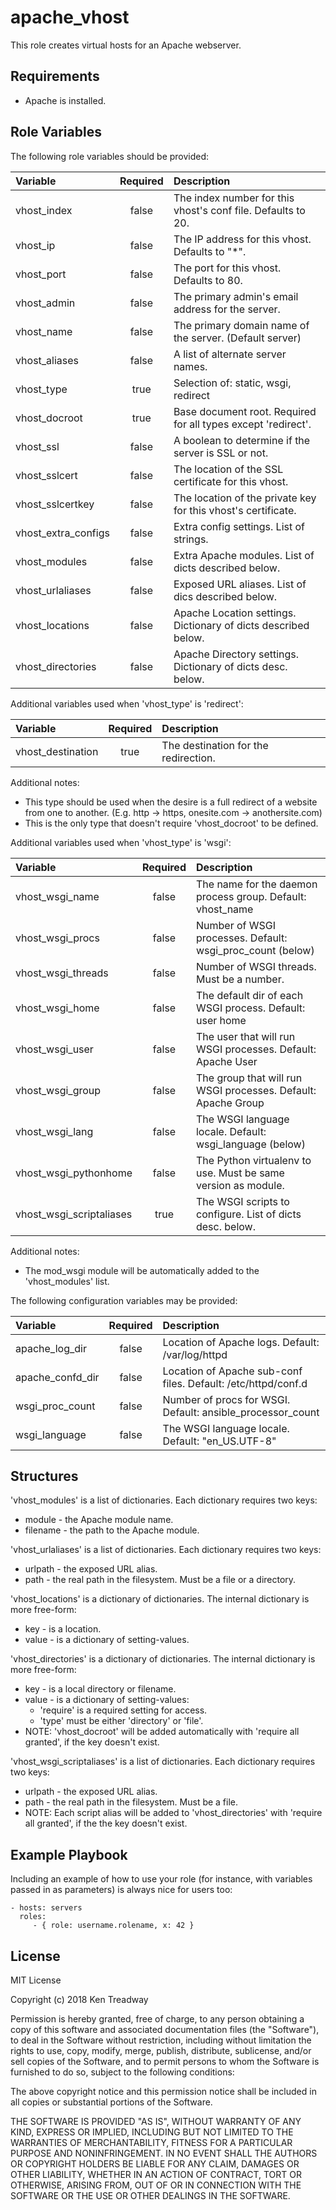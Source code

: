 apache_vhost
============

This role creates virtual hosts for an Apache webserver.

Requirements
------------

* Apache is installed.

Role Variables
--------------

The following role variables should be provided:

| Variable            | Required | Description                                                    |
|:--------------------|:--------:|:---------------------------------------------------------------|
| vhost_index         | false    | The index number for this vhost's conf file.  Defaults to 20.  |
| vhost_ip            | false    | The IP address for this vhost.  Defaults to "*".               |
| vhost_port          | false    | The port for this vhost.  Defaults to 80.                      |
| vhost_admin         | false    | The primary admin's email address for the server.              |
| vhost_name          | false    | The primary domain name of the server.  (Default server)       |
| vhost_aliases       | false    | A list of alternate server names.                              |
| vhost_type          | true     | Selection of: static, wsgi, redirect                           |
| vhost_docroot       | true     | Base document root.  Required for all types except 'redirect'. |
| vhost_ssl           | false    | A boolean to determine if the server is SSL or not.            |
| vhost_sslcert       | false    | The location of the SSL certificate for this vhost.            |
| vhost_sslcertkey    | false    | The location of the private key for this vhost's certificate.  |
| vhost_extra_configs | false    | Extra config settings.  List of strings.                       |
| vhost_modules       | false    | Extra Apache modules.  List of dicts described below.          |
| vhost_urlaliases    | false    | Exposed URL aliases.  List of dics described below.            |
| vhost_locations     | false    | Apache Location settings.  Dictionary of dicts described below.|
| vhost_directories   | false    | Apache Directory settings.  Dictionary of dicts desc. below.   |

Additional variables used when 'vhost_type' is 'redirect':

| Variable            | Required | Description                                                    |
|:--------------------|:--------:|:---------------------------------------------------------------|
| vhost_destination   | true     | The destination for the redirection.                           |

Additional notes:
* This type should be used when the desire is a full redirect of a website from one to another.  (E.g. http -> https, onesite.com -> anothersite.com)
* This is the only type that doesn't require 'vhost_docroot' to be defined.

Additional variables used when 'vhost_type' is 'wsgi':

| Variable                 | Required | Description                                                    |
|:-------------------------|:--------:|:---------------------------------------------------------------|
| vhost_wsgi_name          | false    | The name for the daemon process group.  Default: vhost_name    |
| vhost_wsgi_procs         | false    | Number of WSGI processes.  Default: wsgi_proc_count (below)    |
| vhost_wsgi_threads       | false    | Number of WSGI threads.  Must be a number.                     |
| vhost_wsgi_home          | false    | The default dir of each WSGI process.  Default: user home      |
| vhost_wsgi_user          | false    | The user that will run WSGI processes.  Default: Apache User   |
| vhost_wsgi_group         | false    | The group that will run WSGI processes.  Default: Apache Group |
| vhost_wsgi_lang          | false    | The WSGI language locale.  Default: wsgi_language (below)      |
| vhost_wsgi_pythonhome    | false    | The Python virtualenv to use.  Must be same version as module. |
| vhost_wsgi_scriptaliases | true     | The WSGI scripts to configure.  List of dicts desc. below.     |

Additional notes:
* The mod_wsgi module will be automatically added to the 'vhost_modules' list.

The following configuration variables may be provided:

| Variable         | Required | Description                                                    |
|:-----------------|:--------:|:---------------------------------------------------------------|
| apache_log_dir   | false    | Location of Apache logs.  Default: /var/log/httpd              |
| apache_confd_dir | false    | Location of Apache sub-conf files.  Default: /etc/httpd/conf.d |
| wsgi_proc_count  | false    | Number of procs for WSGI.  Default: ansible_processor_count    |
| wsgi_language    | false    | The WSGI language locale.  Default: "en_US.UTF-8"              |

Structures
----------

'vhost_modules' is a list of dictionaries.  Each dictionary requires two keys:
* module - the Apache module name.
* filename - the path to the Apache module.

'vhost_urlaliases' is a list of dictionaries.  Each dictionary requires two keys:
* urlpath - the exposed URL alias.
* path - the real path in the filesystem.  Must be a file or a directory.

'vhost_locations' is a dictionary of dictionaries.  The internal dictionary is more free-form:
* key - is a location.
* value - is a dictionary of setting-values.

'vhost_directories' is a dictionary of dictionaries.  The internal dictionary is more free-form:
* key - is a local directory or filename.
* value - is a dictionary of setting-values:
  * 'require' is a required setting for access.
  * 'type' must be either 'directory' or 'file'.
* NOTE: 'vhost_docroot' will be added automatically with 'require all granted', if the key doesn't exist.

'vhost_wsgi_scriptaliases' is a list of dictionaries.  Each dictionary requires two keys:
* urlpath - the exposed URL alias.
* path - the real path in the filesystem.  Must be a file.
* NOTE: Each script alias will be added to 'vhost_directories' with 'require all granted', if the the key 
doesn't exist.


Example Playbook
----------------

Including an example of how to use your role (for instance, with variables passed in as parameters) is always nice for users too:

    - hosts: servers
      roles:
         - { role: username.rolename, x: 42 }

License
-------

MIT License

Copyright (c) 2018 Ken Treadway

Permission is hereby granted, free of charge, to any person obtaining a copy
of this software and associated documentation files (the "Software"), to deal
in the Software without restriction, including without limitation the rights
to use, copy, modify, merge, publish, distribute, sublicense, and/or sell
copies of the Software, and to permit persons to whom the Software is
furnished to do so, subject to the following conditions:

The above copyright notice and this permission notice shall be included in all
copies or substantial portions of the Software.

THE SOFTWARE IS PROVIDED "AS IS", WITHOUT WARRANTY OF ANY KIND, EXPRESS OR
IMPLIED, INCLUDING BUT NOT LIMITED TO THE WARRANTIES OF MERCHANTABILITY,
FITNESS FOR A PARTICULAR PURPOSE AND NONINFRINGEMENT. IN NO EVENT SHALL THE
AUTHORS OR COPYRIGHT HOLDERS BE LIABLE FOR ANY CLAIM, DAMAGES OR OTHER
LIABILITY, WHETHER IN AN ACTION OF CONTRACT, TORT OR OTHERWISE, ARISING FROM,
OUT OF OR IN CONNECTION WITH THE SOFTWARE OR THE USE OR OTHER DEALINGS IN THE
SOFTWARE.
